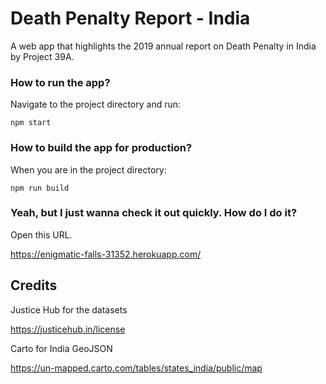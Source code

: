 # Death Penalty Report - India

A web app that highlights the 2019 annual report on Death Penalty in India by Project 39A.

### How to run the app?

Navigate to the project directory and run:

`npm start`

### How to build the app for production?

When you are in the project directory:

`npm run build`

### Yeah, but I just wanna check it out quickly. How do I do it?

Open this URL.

https://enigmatic-falls-31352.herokuapp.com/

## Credits

Justice Hub for the datasets

https://justicehub.in/license

Carto for India GeoJSON

https://un-mapped.carto.com/tables/states_india/public/map
